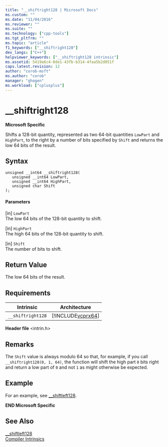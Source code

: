 ```yaml
---
title: "__shiftright128 | Microsoft Docs"
ms.custom: ""
ms.date: "11/04/2016"
ms.reviewer: ""
ms.suite: ""
ms.technology: ["cpp-tools"]
ms.tgt_pltfrm: ""
ms.topic: "article"
f1_keywords: ["__shiftright128"]
dev_langs: ["C++"]
helpviewer_keywords: ["__shiftright128 intrinsic"]
ms.assetid: 5419a6c4-0de1-43fb-b314-4faa5b2d051f
caps.latest.revision: 12
author: "corob-msft"
ms.author: "corob"
manager: "ghogen"
ms.workload: ["cplusplus"]
---
```

# __shiftright128
**Microsoft Specific**  
  
 Shifts a 128-bit quantity, represented as two 64-bit quantities `LowPart` and `HighPart`, to the right by a number of bits specified by `Shift` and returns the low 64 bits of the result.  
  
## Syntax  
  
```  
unsigned __int64 __shiftright128(   
   unsigned __int64 LowPart,   
   unsigned __int64 HighPart,   
   unsigned char Shift   
);  
```  
  
#### Parameters  
 [in] `LowPart`  
 The low 64 bits of the 128-bit quantity to shift.  
  
 [in] `HighPart`  
 The high 64 bits of the 128-bit quantity to shift.  
  
 [in] `Shift`  
 The number of bits to shift.  
  
## Return Value  
 The low 64 bits of the result.  
  
## Requirements  
  
|Intrinsic|Architecture|  
|---------------|------------------|  
|`__shiftright128`|[!INCLUDE[vcprx64](../assembler/inline/includes/vcprx64_md.md)]|  
  
 **Header file** \<intrin.h>  
  
## Remarks  
 The `Shift` value is always modulo 64 so that, for example, if you call `__shiftright128(0, 1, 64)`, the function will shift the high part `0` bits right and return a low part of `0` and not `1` as might otherwise be expected.  
  
## Example  
 For an example, see [__shiftleft128](../intrinsics/shiftleft128.md).  
  
**END Microsoft Specific**  
  
## See Also  
 [__shiftleft128](../intrinsics/shiftleft128.md)   
 [Compiler Intrinsics](../intrinsics/compiler-intrinsics.md)